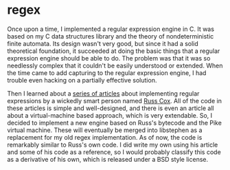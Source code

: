 regex
=====

Once upon a time, I implemented a regular expression engine in C.  It was based
on my C data structures library and the theory of nondeterministic finite
automata.  Its design wasn't very good, but since it had a solid theoretical
foundation, it succeeded at doing the basic things that a regular expression
engine should be able to do.  The problem was that it was so needlessly complex
that it couldn't be easily understood or extended.  When the time came to add
capturing to the regular expression engine, I had trouble even hacking on a
partially effective solution.

Then I learned about a [series of articles][re] about implementing regular
expressions by a wickedly smart person named [Russ Cox][rsc].  All of the code
in these articles is simple and well-designed, and there is even an article all
about a virtual-machine based approach, which is very extendable.  So, I decided
to implement a new engine based on Russ's bytecode and the Pike virtual
machine.  These will eventually be merged into libstephen as a replacement for
my old regex implementation.  As of now, the code is remarkably similar to
Russ's own code.  I did write my own using his article and some of his code as a
reference, so I would probably classify this code as a derivative of his own,
which is released under a BSD style license.

[re]: https://swtch.com/~rsc/regexp/
[rsc]: https://swtch.com/~rsc/
